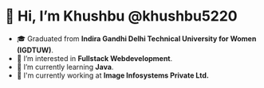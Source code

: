 # 👋 Hi, I’m **Khushbu** @khushbu5220

- 🎓 Graduated from **Indira Gandhi Delhi Technical University for Women (IGDTUW)**.
- 👀 I’m interested in <b>Fullstack Webdevelopment</b>.
- 🌱 I’m currently learning <b>Java</b>.
- 🏢 I'm currently working at <b>Image Infosystems Private Ltd.</b>

<!---
khushbu5220/khushbu5220 is a ✨ special ✨ repository because its `README.md` (this file) appears on your GitHub profile.
You can click the Preview link to take a look at your changes.
--->
